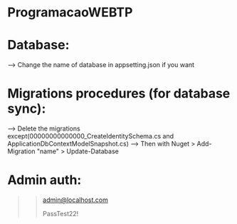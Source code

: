 # ProgramacaoWEBTP

# Database:
--> Change the name of database in appsetting.json if you want

# Migrations procedures (for database sync):
--> Delete the migrations except(00000000000000_CreateIdentitySchema.cs and ApplicationDbContextModelSnapshot.cs)
--> Then with Nuget > Add-Migration "name" > Update-Database

# Admin auth:

>>admin@localhost.com
>>
>>PassTest22!
